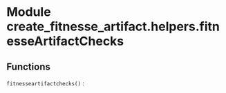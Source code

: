 Module create_fitnesse_artifact.helpers.fitnesseArtifactChecks
==============================================================

Functions
---------

    
`fitnesseartifactchecks()`
:
